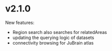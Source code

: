 # v2.1.0

New features:
- Region search also searches for relatedAreas
- updating the querying logic of datasets
- connectivity browsing for JuBrain atlas